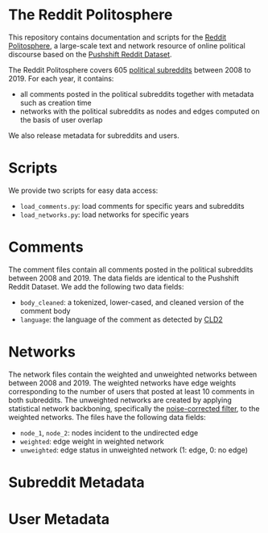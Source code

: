 # The Reddit Politosphere

This repository contains documentation and scripts for the [Reddit Politosphere](https://doi.org/10.5281/zenodo.5851729), a large-scale text and network resource of online political discourse
based on the [Pushshift Reddit Dataset](https://doi.org/10.5281/zenodo.3608135). 

The Reddit Politosphere covers 605 [political subreddits](data/subreddits.txt) between 2008 to 2019.
For each year, it contains:

- all comments posted in the political subreddits together with metadata such as creation time
- networks with the political subreddits as nodes and edges computed on the basis of user overlap

We also release metadata for subreddits and users.

# Scripts

 We provide two scripts for easy data access:
 
 - `load_comments.py`: load comments for specific years and subreddits
 - `load_networks.py`: load networks for specific years

# Comments

The comment files contain all comments posted in the 
political subreddits between 2008 and 2019. The data fields are identical to the 
Pushshift Reddit Dataset. We add the following two data fields:

- `body_cleaned`: a tokenized, lower-cased, and cleaned version of the comment body 
- `language`: the language of the comment as detected by [CLD2](https://github.com/CLD2Owners/cld2)


# Networks

The network files contain the weighted and unweighted 
networks between between 2008 and 2019. The weighted networks
have edge weights corresponding to the number of users that posted at least 10 comments
in both subreddits. The unweighted networks 
are created by applying statistical network backboning, 
specifically the [noise-corrected filter](https://www.michelecoscia.com/?pageid=287), to the 
weighted networks. The files have the following data fields:

- `node_1`, `node_2`: nodes incident to the undirected edge
- `weighted`: edge weight in weighted network
- `unweighted`: edge status in unweighted network (1: edge, 0: no edge)

# Subreddit Metadata

# User Metadata

